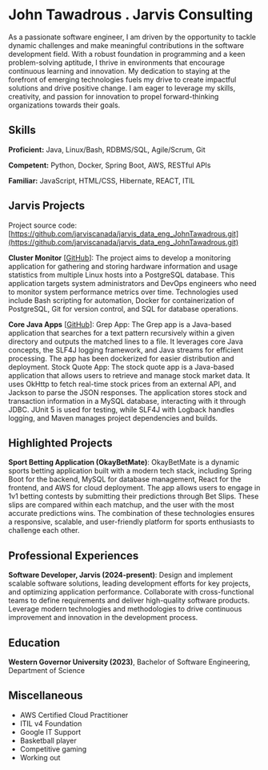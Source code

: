 # John Tawadrous . Jarvis Consulting

As a passionate software engineer, I am driven by the opportunity to tackle dynamic challenges and make meaningful contributions in the software development field. With a robust foundation in programming and a keen problem-solving aptitude, I thrive in environments that encourage continuous learning and innovation. My dedication to staying at the forefront of emerging technologies fuels my drive to create impactful solutions and drive positive change. I am eager to leverage my skills, creativity, and passion for innovation to propel forward-thinking organizations towards their goals.


## Skills

**Proficient:** Java, Linux/Bash, RDBMS/SQL, Agile/Scrum, Git

**Competent:** Python, Docker, Spring Boot, AWS, RESTful APIs

**Familiar:** JavaScript, HTML/CSS, Hibernate, REACT, ITIL

## Jarvis Projects

Project source code: [https://github.com/jarviscanada/jarvis_data_eng_JohnTawadrous.git](https://github.com/jarviscanada/jarvis_data_eng_JohnTawadrous.git)


**Cluster Monitor** [[GitHub](https://github.com/jarviscanada/jarvis_data_eng_JohnTawadrous.git/tree/master/linux_sql)]: The project aims to develop a monitoring application for gathering and storing hardware information and usage statistics from multiple Linux hosts into a PostgreSQL database.
This application targets system administrators and DevOps engineers who need to monitor system performance metrics over time.
Technologies used include Bash scripting for automation, Docker for containerization of PostgreSQL, Git for version control, and SQL for database operations.


**Core Java Apps** [[GitHub](https://github.com/jarviscanada/jarvis_data_eng_JohnTawadrous.git/tree/master/core_java)]: Grep App: The Grep app is a Java-based application that searches for a text pattern recursively within a given directory and outputs the matched lines to a file. It leverages core Java concepts, the SLF4J logging framework, and Java streams for efficient processing. The app has been dockerized for easier distribution and deployment.
Stock Quote App: The stock quote app is a Java-based application that allows users to retrieve and manage stock market data. It uses OkHttp to fetch real-time stock prices from an external API, and Jackson to parse the JSON responses. The application stores stock and transaction information in a MySQL database, interacting with it through JDBC. JUnit 5 is used for testing, while SLF4J with Logback handles logging, and Maven manages project dependencies and builds.



## Highlighted Projects
**Sport Betting Application (OkayBetMate)**: OkayBetMate is a dynamic sports betting application built with a modern tech stack, including Spring Boot for the backend, MySQL for database management, React for the frontend, and AWS for cloud deployment.
The app allows users to engage in 1v1 betting contests by submitting their predictions through Bet Slips.
These slips are compared within each matchup, and the user with the most accurate predictions wins.
The combination of these technologies ensures a responsive, scalable, and user-friendly platform for sports enthusiasts to challenge each other.



## Professional Experiences

**Software Developer, Jarvis (2024-present)**: Design and implement scalable software solutions, leading development efforts for key projects, and optimizing application performance. Collaborate with cross-functional teams to define requirements and deliver high-quality software products. Leverage modern technologies and methodologies to drive continuous improvement and innovation in the development process.



## Education
**Western Governor University (2023)**, Bachelor of Software Engineering, Department of Science


## Miscellaneous
- AWS Certified Cloud Practitioner
- ITIL v4 Foundation
- Google IT Support
- Basketball player
- Competitive gaming
- Working out
